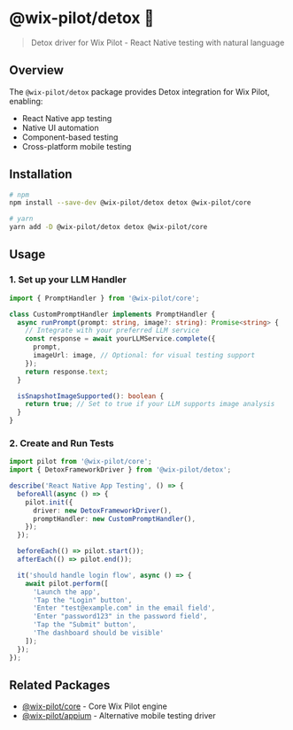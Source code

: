 # @wix-pilot/detox 📱

> Detox driver for Wix Pilot - React Native testing with natural language

## Overview

The `@wix-pilot/detox` package provides Detox integration for Wix Pilot, enabling:
- React Native app testing
- Native UI automation
- Component-based testing
- Cross-platform mobile testing

## Installation

```bash
# npm
npm install --save-dev @wix-pilot/detox detox @wix-pilot/core

# yarn
yarn add -D @wix-pilot/detox detox @wix-pilot/core
```

## Usage

### 1. Set up your LLM Handler
```typescript
import { PromptHandler } from '@wix-pilot/core';

class CustomPromptHandler implements PromptHandler {
  async runPrompt(prompt: string, image?: string): Promise<string> {
    // Integrate with your preferred LLM service
    const response = await yourLLMService.complete({
      prompt,
      imageUrl: image, // Optional: for visual testing support
    });
    return response.text;
  }

  isSnapshotImageSupported(): boolean {
    return true; // Set to true if your LLM supports image analysis
  }
}
```

### 2. Create and Run Tests
```typescript
import pilot from '@wix-pilot/core';
import { DetoxFrameworkDriver } from '@wix-pilot/detox';

describe('React Native App Testing', () => {
  beforeAll(async () => {
    pilot.init({
      driver: new DetoxFrameworkDriver(),
      promptHandler: new CustomPromptHandler(),
    });
  });

  beforeEach(() => pilot.start());
  afterEach(() => pilot.end());

  it('should handle login flow', async () => {
    await pilot.perform([
      'Launch the app',
      'Tap the "Login" button',
      'Enter "test@example.com" in the email field',
      'Enter "password123" in the password field',
      'Tap the "Submit" button',
      'The dashboard should be visible'
    ]);
  });
});
```

## Related Packages

- [@wix-pilot/core](../../core) - Core Wix Pilot engine
- [@wix-pilot/appium](../appium) - Alternative mobile testing driver
